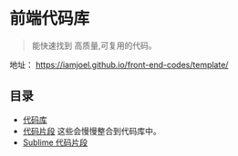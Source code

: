 # 前端代码库
> 能快速找到 高质量,可复用的代码。

地址： https://iamjoel.github.io/front-end-codes/template/

## 目录
* [代码库](template)
* [代码片段](src) 这些会慢慢整合到代码库中。
* [Sublime 代码片段](sublime)


